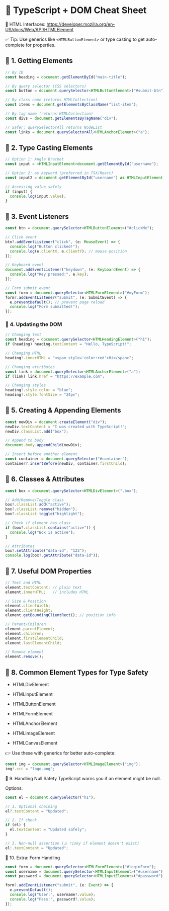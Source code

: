 # 📘 TypeScript + DOM Cheat Sheet

🤖 HTML Interfaces: https://developer.mozilla.org/en-US/docs/Web/API/HTMLElement

✅ Tip: Use generics like `<HTMLButtonElement>` or type casting to get auto-complete for properties.

## 🔹 1. Getting Elements
```typescript
// By ID
const heading = document.getElementById("main-title");

// By query selector (CSS selectors)
const button = document.querySelector<HTMLButtonElement>("#submit-btn");

// By class name (returns HTMLCollection)
const items = document.getElementsByClassName("list-item");

// By tag name (returns HTMLCollection)
const divs = document.getElementsByTagName("div");

// Safer: querySelectorAll returns NodeList
const links = document.querySelectorAll<HTMLAnchorElement>("a");
```

## 🔹 2. Type Casting Elements

```typescript
// Option 1: Angle Bracket
const input = <HTMLInputElement>document.getElementById("username");

// Option 2: as keyword (preferred in TSX/React)
const input2 = document.getElementById("username") as HTMLInputElement;

// Accessing value safely
if (input) {
  console.log(input.value);
}
```

## 🔹 3. Event Listeners
```typescript
const btn = document.querySelector<HTMLButtonElement>("#clickMe");

// Click event
btn?.addEventListener("click", (e: MouseEvent) => {
  console.log("Button clicked!");
  console.log(e.clientX, e.clientY); // mouse position
});

// Keyboard event
document.addEventListener("keydown", (e: KeyboardEvent) => {
  console.log("Key pressed:", e.key);
});

// Form submit event
const form = document.querySelector<HTMLFormElement>("#myForm");
form?.addEventListener("submit", (e: SubmitEvent) => {
  e.preventDefault(); // prevent page reload
  console.log("Form submitted!");
});
```

### 🔹 4. Updating the DOM
```typescript
// Changing text
const heading = document.querySelector<HTMLHeadingElement>("h1");
if (heading) heading.textContent = "Hello, TypeScript!";

// Changing HTML
heading!.innerHTML = "<span style='color:red'>Hi</span>";

// Changing attributes
const link = document.querySelector<HTMLAnchorElement>("a");
if (link) link.href = "https://example.com";

// Changing styles
heading!.style.color = "blue";
heading!.style.fontSize = "24px";
```

## 🔹 5. Creating & Appending Elements
```typescript
const newDiv = document.createElement("div");
newDiv.textContent = "I was created with TypeScript!";
newDiv.classList.add("box");

// Append to body
document.body.appendChild(newDiv);

// Insert before another element
const container = document.querySelector("#container");
container?.insertBefore(newDiv, container.firstChild);
```

## 🔹 6. Classes & Attributes
```typescript
const box = document.querySelector<HTMLDivElement>(".box");

// Add/Remove/Toggle class
box?.classList.add("active");
box?.classList.remove("hidden");
box?.classList.toggle("highlight");

// Check if element has class
if (box?.classList.contains("active")) {
  console.log("Box is active");
}

// Attributes
box?.setAttribute("data-id", "123");
console.log(box?.getAttribute("data-id"));
```

## 🔹 7. Useful DOM Properties
```typescript
// Text and HTML
element.textContent; // plain text
element.innerHTML;   // includes HTML

// Size & Position
element.clientWidth;
element.clientHeight;
element.getBoundingClientRect(); // position info

// Parent/Children
element.parentElement;
element.children;
element.firstElementChild;
element.lastElementChild;

// Remove element
element.remove();
```

## 🔹 8. Common Element Types for Type Safety
 - HTMLDivElement

 - HTMLInputElement

 - HTMLButtonElement

 - HTMLFormElement

 - HTMLAnchorElement

 - HTMLImageElement

 - HTMLCanvasElement

👉 Use these with generics for better auto-complete:
```typescript
const img = document.querySelector<HTMLImageElement>("img");
img!.src = "logo.png";
```

🔹 9. Handling Null Safety
TypeScript warns you if an element might be null.

Options:
```typescript
const el = document.querySelector("h1");

// 1. Optional chaining
el?.textContent = "Updated";

// 2. If check
if (el) {
  el.textContent = "Updated safely";
}

// 3. Non-null assertion (⚠️ risky if element doesn't exist)
el!.textContent = "Updated";
```

🔹 10. Extra: Form Handling
```typescript
const form = document.querySelector<HTMLFormElement>("#loginForm");
const username = document.querySelector<HTMLInputElement>("#username");
const password = document.querySelector<HTMLInputElement>("#password");

form?.addEventListener("submit", (e: Event) => {
  e.preventDefault();
  console.log("User:", username?.value);
  console.log("Pass:", password?.value);
});
```